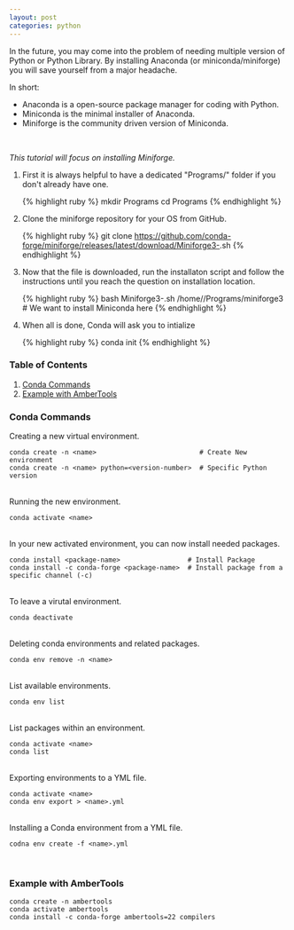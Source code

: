 ```yaml
---
layout: post
categories: python
---
```


In the future, you may come into the problem of needing multiple version of Python or Python Library. By installing Anaconda (or miniconda/miniforge) you will save yourself from a major headache.

In short:
- Anaconda is a open-source package manager for coding with Python. 
- Miniconda is the minimal installer of Anaconda.
- Miniforge is the community driven version of Miniconda.
<br />

*This tutorial will focus on installing Miniforge.*

<ol>
<li> First it is always helpful to have a dedicated "Programs/" folder if you don't already have one.</li>

{% highlight ruby %}
mkdir Programs 
cd Programs
{% endhighlight %}

<li>Clone the miniforge repository for your OS from GitHub.</li> 

{% highlight ruby %}
git clone https://github.com/conda-forge/miniforge/releases/latest/download/Miniforge3-<YOUR-OS>.sh
{% endhighlight %}

<li>Now that the file is downloaded, run the installaton script and follow the instructions until you reach the question on installation location.</li>

{% highlight ruby %}
bash Miniforge3-<YOUR-OS>.sh 
/home/<username>/Programs/miniforge3 # We want to install Miniconda here
{% endhighlight %}

<li>When all is done, Conda will ask you to intialize</li>

{% highlight ruby %}
conda init
{% endhighlight %}

</ol>

### Table of Contents

1. [Conda Commands](#conda-commands)
2. [Example with AmberTools](#example-with-ambertools)

### Conda Commands

Creating a new virtual environment.

```
conda create -n <name>                          # Create New environment
conda create -n <name> python=<version-number>  # Specific Python version
```
<br />
Running the new environment.

```
conda activate <name>
```
<br />
In your new activated environment, you can now install needed packages.

```
conda install <package-name>                 # Install Package
conda install -c conda-forge <package-name>  # Install package from a specific channel (-c)
```
<br />
To leave a virutal environment.

```
conda deactivate
```
<br />
Deleting conda environments and related packages.

```
conda env remove -n <name>
```
<br />
List available environments.

```
conda env list
```
<br />
List packages within an environment.

```
conda activate <name>
conda list
```
<br />
Exporting environments to a YML file.

```
conda activate <name>
conda env export > <name>.yml
```
<br />
Installing a Conda environment from a YML file.

```
codna env create -f <name>.yml
```
<br />

### Example with AmberTools

```
conda create -n ambertools
conda activate ambertools
conda install -c conda-forge ambertools=22 compilers
```